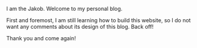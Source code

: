 I am the Jakob. Welcome to my personal blog. 

First and foremost, I am still learning how to build this website, so I do not want any comments about its design of this blog. Back off!

Thank you and come again!

